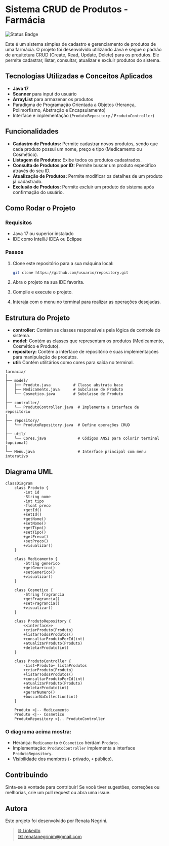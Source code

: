 # Sistema CRUD de Produtos - Farmácia

![Status Badge](https://img.shields.io/badge/Status-Completo-green)

Este é um sistema simples de cadastro e gerenciamento de produtos de uma farmácia. O projeto foi desenvolvido utilizando Java e segue o padrão de arquitetura CRUD (Create, Read, Update, Delete) para os produtos. Ele permite cadastrar, listar, consultar, atualizar e excluir produtos do sistema.

## Tecnologias Utilizadas e Conceitos Aplicados

- **Java 17**
- **Scanner** para input do usuário
- **ArrayList** para armazenar os produtos
- Paradigma de Programação Orientada a Objetos (Herança, Polimorfismo, Abstração e Encapsulamento)
- Interface e implementação (`ProdutoRepository` / `ProdutoController`)


## Funcionalidades

- **Cadastro de Produtos:** Permite cadastrar novos produtos, sendo que cada produto possui um nome, preço e tipo (Medicamento ou Cosmético).
- **Listagem de Produtos:** Exibe todos os produtos cadastrados.
- **Consulta de Produtos por ID:** Permite buscar um produto específico através do seu ID.
- **Atualização de Produtos:** Permite modificar os detalhes de um produto já cadastrado.
- **Exclusão de Produtos:** Permite excluir um produto do sistema após confirmação do usuário.

## Como Rodar o Projeto

### Requisitos

- Java 17 ou superior instalado
- IDE como IntelliJ IDEA ou Eclipse

### Passos

1. Clone este repositório para a sua máquina local:
    ```bash
    git clone https://github.com/usuario/repository.git
    ```

2. Abra o projeto na sua IDE favorita.

3. Compile e execute o projeto.

4. Interaja com o menu no terminal para realizar as operações desejadas.

## Estrutura do Projeto

- **controller:** Contém as classes responsáveis pela lógica de controle do sistema.
- **model:** Contém as classes que representam os produtos (Medicamento, Cosmético e Produto).
- **repository:** Contém a interface de repositório e suas implementações para manipulação de produtos.
- **util:** Contém utilitários como cores para saída no terminal.

```
farmacia/
│
├── model/
│   ├── Produto.java          # Classe abstrata base
│   ├── Medicamento.java      # Subclasse de Produto
│   └── Cosmetico.java        # Subclasse de Produto
│
├── controller/
│   └── ProdutoController.java  # Implementa a interface de repositório
│
├── repository/
│   └── ProdutoRepository.java  # Define operações CRUD
│
├── util/
│   └── Cores.java              # Códigos ANSI para colorir terminal (opcional)
│
└── Menu.java                   # Interface principal com menu interativo
```

## Diagrama UML 

```mermaid
classDiagram
    class Produto {
        -int id
        -String nome
        -int tipo
        -float preco
        +getId()
        +setId()
        +getNome()
        +setNome()
        +getTipo()
        +setTipo()
        +getPreco()
        +setPreco()
        +visualizar()
    }

    class Medicamento {
        -String generico
        +getGenerico()
        +setGenerico()
        +visualizar()
    }

    class Cosmetico {
        -String fragrancia
        +getFragrancia()
        +setFragrancia()
        +visualizar()
    }

    class ProdutoRepository {
        <<interface>>
        +criarProduto(Produto)
        +listarTodosProdutos()
        +consultarProdutoPorId(int)
        +atualizarProduto(Produto)
        +deletarProduto(int)
    }

    class ProdutoController {
        -List~Produto~ listaProdutos
        +criarProduto(Produto)
        +listarTodosProdutos()
        +consultarProdutoPorId(int)
        +atualizarProduto(Produto)
        +deletarProduto(int)
        +gerarNumero()
        +buscarNaCollection(int)
    }

    Produto <|-- Medicamento
    Produto <|-- Cosmetico
    ProdutoRepository <|.. ProdutoController
```
### O diagrama acima mostra:
- Herança: `Medicamento` e `Cosmetico` herdam `Produto`.
- Implementação: `ProdutoController` implementa a interface `ProdutoRepository`.
- Visibilidade dos membros (`-` privado, `+` público).


## Contribuindo

Sinta-se à vontade para contribuir! Se você tiver sugestões, correções ou melhorias, crie um pull request ou abra uma issue.

## Autora

Este projeto foi desenvolvido por Renata Negrini.
> [🌐 LinkedIn](https://www.linkedin.com/in/rmln/) </br>
> [✉️ renatanegrinim@gmail.com](mailto:renatanegrinim@gmail.com)